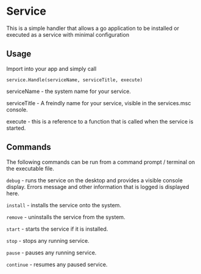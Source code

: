 # Service

This is a simple handler that allows a go application to be installed or executed as a service with minimal configuration

## Usage

Import into your app and simply call
```
service.Handle(serviceName, serviceTitle, execute)
```

serviceName - the system name for your service.

serviceTitle - A freindly name for your service, visible in the services.msc console.

execute - this is a reference to a function that is called when the service is started.

## Commands

The following commands can be run from a command prompt / terminal on the executable file.

`debug` - runs the service on the desktop and provides a visible console display. Errors message and other information that is logged is displayed here.

`install` - installs the service onto the system.

`remove` - uninstalls the service from the system.

`start` - starts the service if it is installed.

`stop` - stops any running service.

`pause` - pauses any running service.

`continue` - resumes any paused service.